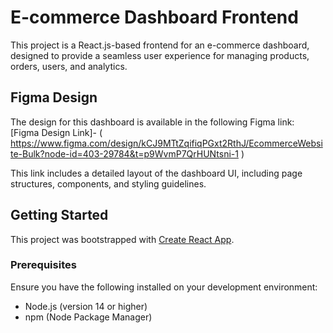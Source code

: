 # E-commerce Dashboard Frontend

This project is a React.js-based frontend for an e-commerce dashboard, designed to provide a seamless user experience for managing products, orders, users, and analytics.

## Figma Design

The design for this dashboard is available in the following Figma link:  
[Figma Design Link]- ( https://www.figma.com/design/kCJ9MTtZqifiqPGxt2RthJ/EcommerceWebsite-Bulk?node-id=403-29784&t=p9WvmP7QrHUNtsni-1  )

This link includes a detailed layout of the dashboard UI, including page structures, components, and styling guidelines.

## Getting Started

This project was bootstrapped with [Create React App](https://github.com/facebook/create-react-app).

### Prerequisites

Ensure you have the following installed on your development environment:
- Node.js (version 14 or higher)
- npm (Node Package Manager)

